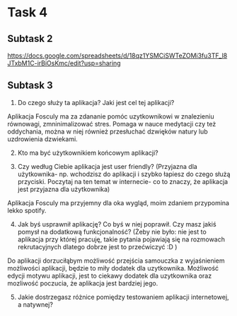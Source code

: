 # Task 4
## Subtask 2

https://docs.google.com/spreadsheets/d/18qz1YSMCiSWTeZOMi3fu3TF_l8JTxbM1C-irBiOsKmc/edit?usp=sharing

## Subtask 3 
 1. Do czego służy ta aplikacja? Jaki jest cel tej aplikacji?
 
 Aplikacja Fosculy ma za zdananie pomóc uzytkownikowi w znalezieniu równowagi, zmninimalizować stres. Pomaga w nauce medytacji czy też oddychania, można w niej również przesłuchać dzwięków natury lub uzdrowienia dzwiekami.
 
2. Kto ma być użytkownikiem końcowym aplikacji?


3. Czy według Ciebie aplikacja jest user friendly? (Przyjazna dla użytkownika- np. wchodzisz do aplikacji i szybko łapiesz do czego służą przyciski. Poczytaj na ten temat w internecie- co to znaczy, że aplikacja jest przyjazna dla użytkownika)

Aplikacja Fosculy ma przyjemny dla oka wygląd, moim zdaniem przypomina lekko spotify. 

4. Jak byś usprawnił aplikację? Co byś w niej poprawił. Czy masz jakiś pomysł na dodatkową funkcjonalność? (Żeby nie było: nie jest to aplikacja przy której pracuję, takie pytania pojawiają się na rozmowach rekrutacyjnych dlatego dobrze jest to przećwiczyć :D )

Do aplikacji dorzuciłąbym możliwość przejścia samouczka z wyjaśnieniem możliwości aplikacji, będzie to miły dodatek dla uzytkownika. Możliwość edycji motywu aplikacji, jest to ciekawy dodatek dla uzytkownika oraz mozliwość poczucia, że aplikacja jest bardziej jego.

5. Jakie dostrzegasz różnice pomiędzy testowaniem aplikacji internetowej, a natywnej?


